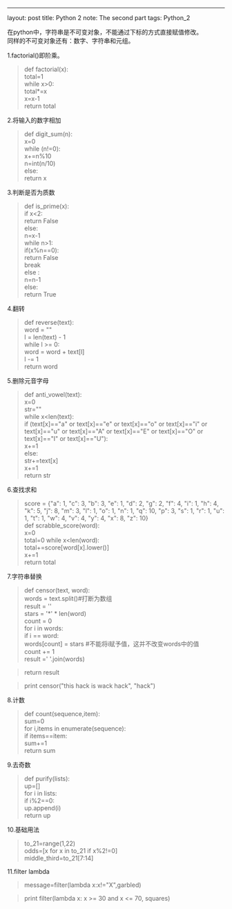 ---
layout: post
title: Python 2 note: The second part
tags: Python_2


在python中，字符串是不可变对象，不能通过下标的方式直接赋值修改。<br>同样的不可变对象还有：数字、字符串和元组。<br>

1.factorial()即阶乘。<br>
>def factorial(x):<br>
>  total=1<br>
>  while x>0:<br>
>    total*=x<br>
>    x=x-1<br>
>  return total<br>

2.将输入的数字相加<br>
>def digit_sum(n):<br>
>  x=0<br>
>  while (n!=0):<br>
>    x+=n%10<br>
>    n=int(n/10)<br>
>  else:<br>
>    return x <br>

3.判断是否为质数<br>
>def is_prime(x):<br>
>  if x<2:    <br>
>    return False<br>
>  else:<br>
>    n=x-1<br>
>    while n>1:<br>
>      if(x%n==0):<br>
>        return False<br>
>        break<br>
>      else :<br>
>        n=n-1<br>
>    else:<br>
>      return True<br>
 
4.翻转<br>
>def reverse(text):<br>
>    word = ""<br>
>    l = len(text) - 1<br>
>    while l >= 0:<br>
>        word = word + text[l]<br>
>        l -= 1<br>
>    return word<br>

5.删除元音字母<br>
>def anti_vowel(text):<br>
>  x=0<br>
>  str=""<br>
>  while x<len(text):<br>
>    if (text[x]=="a" or text[x]=="e" or text[x]=="o" or text[x]=="i" or text[x]=="u" or text[x]=="A" or text[x]=="E" or text[x]=="O" or text[x]=="I" or text[x]=="U"):<br>
>      x+=1<br>
>    else:<br>
>      str+=text[x]<br>
>      x+=1<br>
>  return str<br>
  
6.查找求和<br>
>score = {"a": 1, "c": 3, "b": 3, "e": 1, "d": 2, "g": 2, 
         "f": 4, "i": 1, "h": 4, "k": 5, "j": 8, "m": 3, 
         "l": 1, "o": 1, "n": 1, "q": 10, "p": 3, "s": 1, 
         "r": 1, "u": 1, "t": 1, "w": 4, "v": 4, "y": 4, 
         "x": 8, "z": 10}<br>
>def scrabble_score(word):<br>
>  x=0<br>
>  total=0
>  while x<len(word):<br>
>    total+=score[word[x].lower()]<br>
>    x+=1<br>
>  return total<br>

7.字符串替换<br>
>def censor(text, word):<br>
>    words = text.split()#打断为数组<br>
>    result = ''<br>
>    stars = '*' * len(word)<br>
>    count = 0<br>
>    for i in words:<br>
>        if i == word:<br>
>            words[count] = stars   #不能将i赋予值，这并不改变words中的值<br>
>        count += 1<br>
>    result =' '.join(words)<br>

>    return result<br>
  
>print censor("this hack is wack hack", "hack")<br>

8.计数<br>
>def count(sequence,item):<br>
>  sum=0<br>
>  for i,items in enumerate(sequence):<br>
>    if items==item:<br>
>      sum+=1<br>
>  return sum<br>

9.去奇数<br>
>def purify(lists):<br>
>  up=[]<br>
>  for i in lists:<br>
>    if i%2==0:<br>
>      up.append(i)<br>
>  return up<br>

10.基础用法<br>
>to_21=range(1,22)<br>
>odds=[x for x in to_21 if x%2!=0]<br>
>middle_third=to_21[7:14]<br>

11.filter lambda<br>
>message=filter(lambda x:x!="X",garbled)<br>

>print filter(lambda x: x >= 30 and x <= 70, squares)<br>